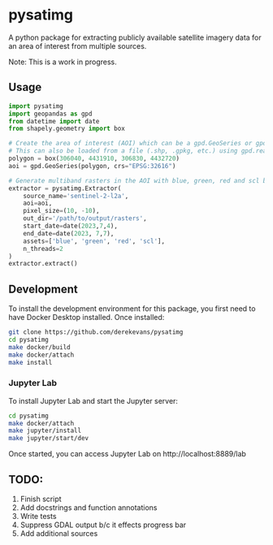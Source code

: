 
# pysatimg
A python package for extracting publicly available satellite imagery data for an area of interest from multiple sources.

Note: This is a work in progress. 

## Usage

```python
import pysatimg
import geopandas as gpd
from datetime import date
from shapely.geometry import box

# Create the area of interest (AOI) which can be a gpd.GeoSeries or gpd.GeoDataFrame
# This can also be loaded from a file (.shp, .gpkg, etc.) using gpd.read_file
polygon = box(306040, 4431910, 306830, 4432720)
aoi = gpd.GeoSeries(polygon, crs="EPSG:32616")

# Generate multiband rasters in the AOI with blue, green, red and scl bands for each available date in the date range  
extractor = pysatimg.Extractor(
    source_name='sentinel-2-l2a', 
    aoi=aoi, 
    pixel_size=(10, -10), 
    out_dir='/path/to/output/rasters', 
    start_date=date(2023,7,4), 
    end_date=date(2023, 7,7), 
    assets=['blue', 'green', 'red', 'scl'],
    n_threads=2
)
extractor.extract()
```

## Development

To install the development environment for this package, you first need to have Docker Desktop installed.  Once installed:

```sh
git clone https://github.com/derekevans/pysatimg
cd pysatimg
make docker/build
make docker/attach
make install
```

### Jupyter Lab
To install Jupyter Lab and start the Jupyter server:

```sh
cd pysatimg
make docker/attach
make jupyter/install
make jupyter/start/dev
```

Once started, you can access Jupyter Lab on http://localhost:8889/lab

## TODO:
1. Finish script
2. Add docstrings and function annotations
3. Write tests
4. Suppress GDAL output b/c it effects progress bar
5. Add additional sources
